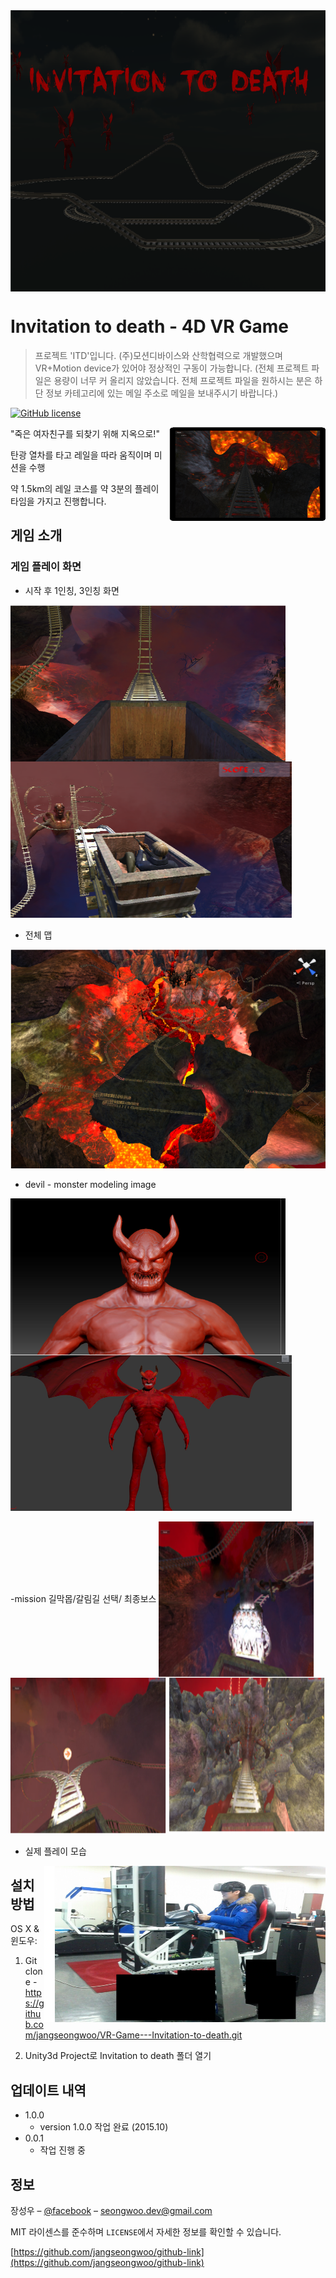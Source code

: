 <img align="center" src="/images/Intro.png?raw=true" width="900" height="450">

# Invitation to death - 4D VR Game
> 프로젝트 'ITD'입니다. (주)모션디바이스와 산학협력으로 개발했으며 VR+Motion device가 있어야 정상적인 구동이 가능합니다. 
(전체 프로젝트 파일은 용량이 너무 커 올리지 않았습니다. 전체 프로젝트 파일을 원하시는 분은 하단 정보 카테고리에 있는 메일 주소로 메일을 보내주시기 바랍니다.)

[![GitHub license](https://img.shields.io/github/license/Day8/re-frame.svg)](license.txt)




<img align="right" src="./images/gameInfo_1.png?raw=true" width="250" height="150">
"죽은 여자친구를 되찾기 위해 지옥으로!"

탄광 열차를 타고 레일을 따라 움직이며 미션을 수행

약 1.5km의 레일 코스를 약 3분의 플레이 타임을 가지고 진행합니다. 


## 게임 소개

### 게임 플레이 화면

- 시작 후 1인칭, 3인칭 화면
<img align="left" src="/images/play1.png" width="440" height="250">
<img src="/images/play2.png" width="450" height="250">

- 전체 맵 
<p align="center">
<img src="./images/map1.png" alt="play2"
width="600" height="350">
</p>

- devil - monster modeling image

<img align="left" src="./images/devil.png" width="440" height="250">
<img src="./images/devil2.png" width="450" height="250">

-mission 길막몹/갈림길 선택/ 최종보스
<img align="center" src="./images/mission1.png" width="250" height="250">
<img src="./images/mission2.png" width="250" height="250">
<img src="./images/mission3.png" width="250" height="250">

- 실제 플레이 모습
<img align="right" src="/images/play_1.png" width="450" height="250">



## 설치 방법

OS X & 윈도우:

1. Git clone  - https://github.com/jangseongwoo/VR-Game---Invitation-to-death.git

2. Unity3d Project로 Invitation to death 폴더 열기


## 업데이트 내역

* 1.0.0
    * version 1.0.0 작업 완료 (2015.10)
* 0.0.1
    * 작업 진행 중

## 정보

장성우 – [@facebook](https://www.facebook.com/profile.php?id=100007028118707&ref=bookmarks) – seongwoo.dev@gmail.com

MIT 라이센스를 준수하며 ``LICENSE``에서 자세한 정보를 확인할 수 있습니다.

[https://github.com/jangseongwoo/github-link](https://github.com/jangseongwoo/github-link)

<!-- Markdown link & img dfn's -->
[npm-image]: https://img.shields.io/npm/v/datadog-metrics.svg?style=flat-square
[npm-url]: https://npmjs.org/package/datadog-metrics
[npm-downloads]: https://img.shields.io/npm/dm/datadog-metrics.svg?style=flat-square
[travis-image]: https://img.shields.io/travis/dbader/node-datadog-metrics/master.svg?style=flat-square
[travis-url]: https://travis-ci.org/dbader/node-datadog-metrics
[wiki]: https://github.com/yourname/yourproject/wiki
